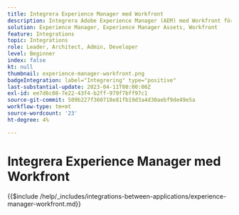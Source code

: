 ```yaml
---
title: Integrera Experience Manager med Workfront
description: Integrera Adobe Experience Manager (AEM) med Workfront för att effektivisera marknadsföringen.
solution: Experience Manager, Experience Manager Assets, Workfront
feature: Integrations
topic: Integrations
role: Leader, Architect, Admin, Developer
level: Beginner
index: false
kt: null
thumbnail: experience-manager-workfront.png
badgeIntegration: label="Integrering" type="positive"
last-substantial-update: 2023-04-11T00:00:00Z
exl-id: ee7d6c08-7e22-43f4-b2ff-979f7bff97c1
source-git-commit: 509b227f360718e81fb19d3a4d30aebf9de49e5a
workflow-type: tm+mt
source-wordcount: '23'
ht-degree: 4%

---
```


# Integrera Experience Manager med Workfront

{{$include /help/_includes/integrations-between-applications/experience-manager-workfront.md}}
